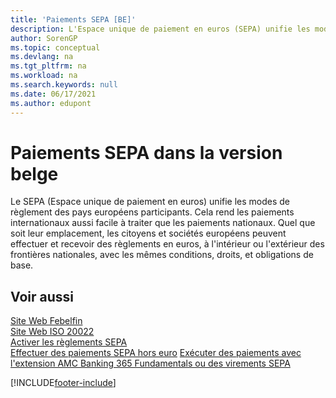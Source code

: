 ```yaml
---
title: 'Paiements SEPA [BE]'
description: L'Espace unique de paiement en euros (SEPA) unifie les modes de paiement dans les pays européens participants et les paiements internationaux sont aussi faciles à traiter que les paiements nationaux.
author: SorenGP
ms.topic: conceptual
ms.devlang: na
ms.tgt_pltfrm: na
ms.workload: na
ms.search.keywords: null
ms.date: 06/17/2021
ms.author: edupont
---
```

# <a name="sepa-payments-in-the-belgian-version"></a><a name="sepa-payments-in-the-belgian-version"></a><a name="sepa-payments-in-the-belgian-version"></a>Paiements SEPA dans la version belge

Le SEPA (Espace unique de paiement en euros) unifie les modes de règlement des pays européens participants. Cela rend les paiements internationaux aussi facile à traiter que les paiements nationaux. Quel que soit leur emplacement, les citoyens et sociétés européens peuvent effectuer et recevoir des règlements en euros, à l'intérieur ou l'extérieur des frontières nationales, avec les mêmes conditions, droits, et obligations de base.  

## <a name="see-also"></a><a name="see-also"></a><a name="see-also"></a>Voir aussi

[Site Web Febelfin](https://go.microsoft.com/fwlink/?LinkId=275119)   
[Site Web ISO 20022](https://go.microsoft.com/fwlink/?LinkId=275120)   
[Activer les règlements SEPA](/dynamics365/business-central/LocalFunctionality/Belgium/belgian-electronic-payments)   
[Effectuer des paiements SEPA hors euro](/dynamics365/business-central/LocalFunctionality/Belgium/belgian-electronic-payments)
[Exécuter des paiements avec l'extension AMC Banking 365 Fundamentals ou des virements SEPA](../../finance-make-payments-with-bank-data-conversion-service-or-sepa-credit-transfer.md)  

[!INCLUDE[footer-include](../../includes/footer-banner.md)]
